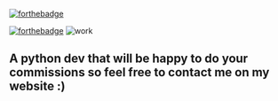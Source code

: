 [![forthebadge](https://forthebadge.com/images/badges/powered-by-black-magic.svg)](https://forthebadge.com)
<!--[![forthebadge](https://forthebadge.com/images/badges/fuck-it-ship-it.svg)](https://forthebadge.com)-->
[![forthebadge](https://forthebadge.com/images/badges/made-with-python.svg)](https://forthebadge.com)
![work](https://github-readme-stats.vercel.app/api?username=yourdarl1ng&theme=blue-green])

## A python dev that will be happy to do your commissions so feel free to contact me on my website :)


<!--
**yourdarl1ng/yourdarl1ng** is a ✨ _special_ ✨ repository because its `README.md` (this file) appears on your GitHub profile.

Here are some ideas to get you started:

- 🔭 I’m currently working on ...
- 🌱 I’m currently learning ...
- 👯 I’m looking to collaborate on ...
- 🤔 I’m looking for help with ...
- 💬 Ask me about ...
- 📫 How to reach me: ...
- 😄 Pronouns: ...
- ⚡ Fun fact: ...
-->
